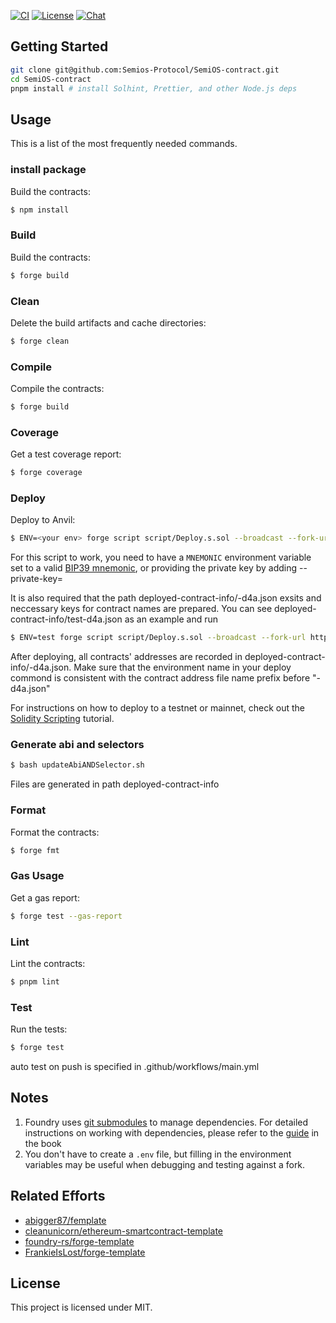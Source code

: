 [![CI](https://github.com/Semios-Protocol/SemiOS-contract/actions/workflows/main.yml/badge.svg)][gh-ci]
[![License](https://img.shields.io/badge/License-MIT-orange.svg)][mit-license]
[![Chat][tg-badge]][tg-url]

[mit-license]: https://opensource.org/license/mit/
[gh-ci]: https://github.com/Semios-Protocol/SemiOS-contract/actions/workflows/main.yml
[tg-url]:  https://t.me/c/2070866902/1
[tg-badge]: https://img.shields.io/badge/chat-telegram-blue
## Getting Started

```sh
git clone git@github.com:Semios-Protocol/SemiOS-contract.git
cd SemiOS-contract
pnpm install # install Solhint, Prettier, and other Node.js deps
```

## Usage

This is a list of the most frequently needed commands.

### install package

Build the contracts:

```sh
$ npm install
```

### Build

Build the contracts:

```sh
$ forge build
```

### Clean

Delete the build artifacts and cache directories:

```sh
$ forge clean
```

### Compile

Compile the contracts:

```sh
$ forge build
```

### Coverage

Get a test coverage report:

```sh
$ forge coverage
```

### Deploy

Deploy to Anvil:

```sh
$ ENV=<your env> forge script script/Deploy.s.sol --broadcast --fork-url http://localhost:8545
```

For this script to work, you need to have a `MNEMONIC` environment variable set to a valid
[BIP39 mnemonic](https://iancoleman.io/bip39/), or providing the private key by adding --private-key=<your private key>

It is also required that the path deployed-contract-info/<your env>-d4a.json exsits and neccessary keys for contract
names are prepared. You can see deployed-contract-info/test-d4a.json as an example and run

```sh
$ ENV=test forge script script/Deploy.s.sol --broadcast --fork-url http://localhost:8545
```

After deploying, all contracts' addresses are recorded in deployed-contract-info/<your env>-d4a.json. Make sure that the
environment name in your deploy commond is consistent with the contract address file name prefix before "-d4a.json"

For instructions on how to deploy to a testnet or mainnet, check out the
[Solidity Scripting](https://book.getfoundry.sh/tutorials/solidity-scripting.html) tutorial.

### Generate abi and selectors

```sh
$ bash updateAbiANDSelector.sh
```

Files are generated in path deployed-contract-info

### Format

Format the contracts:

```sh
$ forge fmt
```

### Gas Usage

Get a gas report:

```sh
$ forge test --gas-report
```

### Lint

Lint the contracts:

```sh
$ pnpm lint
```

### Test

Run the tests:

```sh
$ forge test
```

auto test on push is specified in .github/workflows/main.yml

## Notes

1. Foundry uses [git submodules](https://git-scm.com/book/en/v2/Git-Tools-Submodules) to manage dependencies. For
   detailed instructions on working with dependencies, please refer to the
   [guide](https://book.getfoundry.sh/projects/dependencies.html) in the book
2. You don't have to create a `.env` file, but filling in the environment variables may be useful when debugging and
   testing against a fork.

## Related Efforts

- [abigger87/femplate](https://github.com/abigger87/femplate)
- [cleanunicorn/ethereum-smartcontract-template](https://github.com/cleanunicorn/ethereum-smartcontract-template)
- [foundry-rs/forge-template](https://github.com/foundry-rs/forge-template)
- [FrankieIsLost/forge-template](https://github.com/FrankieIsLost/forge-template)

## License

This project is licensed under MIT.
